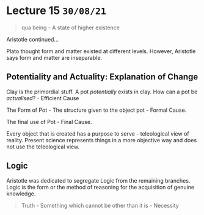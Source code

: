 # Lecture 15 `30/08/21`

> qua being - A state of higher existence

Aristotle continued...

Plato thought form and matter existed at different levels. However, Aristotle says form and matter are inseparable.

## Potentiality and Actuality: Explanation of Change

Clay is the primordial stuff. A pot *potentially* exists in clay. How can a pot be *actualised*? - Efficient Cause

The Form of Pot - The structure given to the object pot - Formal Cause.

The final use of Pot - Final Cause.

Every object that is created has a purpose to serve - teleological view of reality. Present science represents things in a more objective way and does not use the teleological view. 

## Logic

Aristotle was dedicated to segregate Logic from the remaining branches. Logic is the form or the method of reasoning for the acquisition of genuine knowledge. 

> Truth - Something which cannot be other than it is - Necessity
>
> 